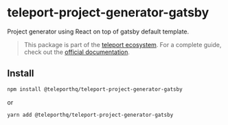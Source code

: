 # teleport-project-generator-gatsby

Project generator using React on top of gatsby default template.

> This package is part of the [teleport ecosystem](https://github.com/teleporthq/teleport-code-generators). For a complete guide, check out the [official documentation](https://docs.teleporthq.io/).

## Install
```bash
npm install @teleporthq/teleport-project-generator-gatsby
```
or
```bash
yarn add @teleporthq/teleport-project-generator-gatsby
```
